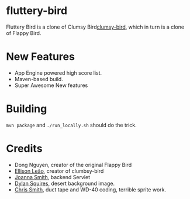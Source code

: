 fluttery-bird
=============

Fluttery Bird is a clone of Clumsy Bird[clumsy-bird](https://github.com/ellisonleao/clumsy-bird), which in turn is a clone of Flappy Bird.

New Features
============

- App Engine powered high score list.
- Maven-based build.
- Super Awesome New features

Building
========

`mvn package` and `./run_locally.sh` should do the trick.

Credits
=======

- Dong Nguyen, creator of the original Flappy Bird
- [Ellison Leão](https://github.com/ellisonleao), creator of clumbsy-bird
- [Joanna Smith](https://google.com/+JoannaGSmith), backend Servlet
- [Dylan Squires](http://opengameart.org/content/several-scrolling-backgrounds-and-layerable-runners), desert background image.
- [Chris Smith](https://github.com/chrsmith/), duct tape and WD-40 coding, terrible sprite work.
